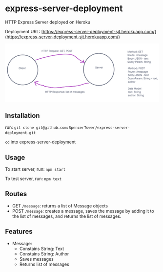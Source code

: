 # express-server-deployment

HTTP Express Server deployed on Heroku

Deployment URL: [https://express-server-deployment-sjt.herokuapp.com/](https://express-server-deployment-sjt.herokuapp.com/)

![Server](ServerImg.png)

## Installation

run: `git clone git@github.com:SpencerTower/express-server-deployment.git`

`cd` into express-server-deployment

## Usage

To start server, run: `npm start`

To test server, run: `npm text`

## Routes

- GET `/message`: returns a list of Message objects
- POST `/message`: creates a message, saves the message by adding it to the list of messages, and returns the list of messages.

## Features

- Message:
  - Constains String: Text
  - Constains String: Author
  - Saves messages
  - Returns list of messages